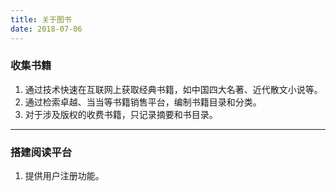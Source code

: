 ```yaml
---
title: 关于图书
date: 2018-07-06
---
```


### 收集书籍

1. 通过技术快速在互联网上获取经典书籍，如中国四大名著、近代散文小说等。
2. 通过检索卓越、当当等书籍销售平台，编制书籍目录和分类。
3. 对于涉及版权的收费书籍，只记录摘要和书目录。

---

### 搭建阅读平台

1. 提供用户注册功能。
